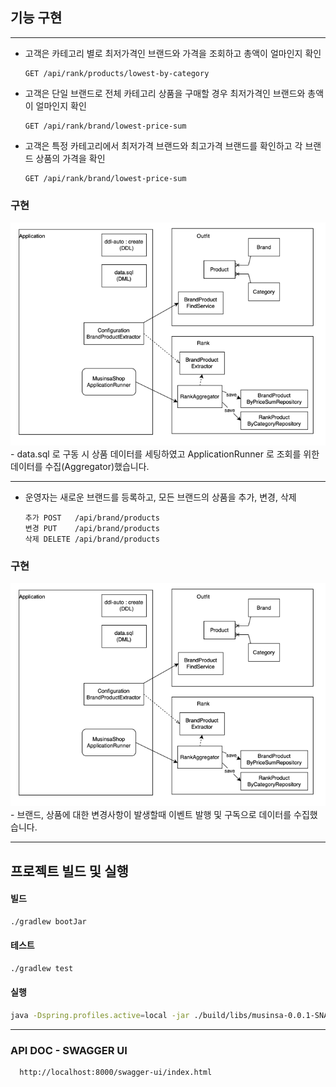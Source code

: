 
## 기능 구현

---
- 고객은 카테고리 별로 최저가격인 브랜드와 가격을 조회하고 총액이 얼마인지 확인
  ~~~
  GET /api/rank/products/lowest-by-category 
  ~~~
- 고객은 단일 브랜드로 전체 카테고리 상품을 구매할 경우 최저가격인 브랜드와 총액이 얼마인지 확인
  ~~~
  GET /api/rank/brand/lowest-price-sum
  ~~~
- 고객은 특정 카테고리에서 최저가격 브랜드와 최고가격 브랜드를 확인하고 각 브랜드 상품의 가격을 확인
  ~~~
  GET /api/rank/brand/lowest-price-sum
  ~~~
### 구현
<img src="./img2.png">
- data.sql 로 구동 시 상품 데이터를 세팅하였고 ApplicationRunner 로 조회를 위한 데이터를 수집(Aggregator)했습니다.

---

- 운영자는 새로운 브랜드를 등록하고, 모든 브랜드의 상품을 추가, 변경, 삭제  
  ~~~  
  추가 POST   /api/brand/products
  변경 PUT    /api/brand/products
  삭제 DELETE /api/brand/products
  ~~~ 
### 구현
<img src="./img2.png">
- 브랜드, 상품에 대한 변경사항이 발생할때 이벤트 발행 및 구독으로 데이터를 수집했습니다.

--- 

## 프로젝트 빌드 및 실행
#### 빌드
``` bash
./gradlew bootJar  
```

#### 테스트
``` bash
./gradlew test
```

#### 실행
``` bash
java -Dspring.profiles.active=local -jar ./build/libs/musinsa-0.0.1-SNAPSHOT.jar
```


--- 
### API DOC - SWAGGER UI 
~~~
  http://localhost:8000/swagger-ui/index.html
~~~


